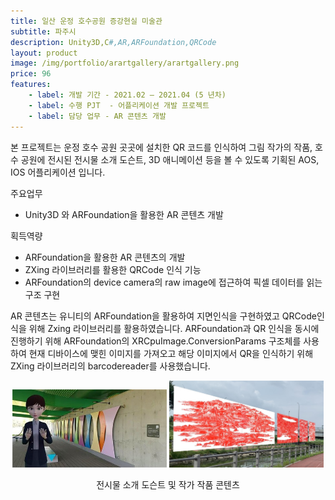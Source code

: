 ```yaml
---
title: 일산 운정 호수공원 증강현실 미술관
subtitle: 파주시
description: Unity3D,C#,AR,ARFoundation,QRCode
layout: product
image: /img/portfolio/arartgallery/arartgallery.png
price: 96
features:
    - label: 개발 기간 - 2021.02 – 2021.04 (5 년차)
    - label: 수행 PJT  - 어플리케이션 개발 프로젝트    
    - label: 담당 업무 - AR 콘텐츠 개발  
---
```


본 프로젝트는 운정 호수 공원 곳곳에 설치한 QR 코드를 인식하여 그림 작가의 작품,  호수 공원에 전시된 전시물 소개 도슨트, 3D 애니메이션 등을 볼 수 있도록 기획된 AOS, IOS 어플리케이션 입니다.  


주요업무  
- Unity3D 와 ARFoundation을 활용한 AR 콘텐츠 개발  
  
획득역량  
- ARFoundation을 활용한 AR 콘텐츠의 개발    
- ZXing 라이브러리를 활용한 QRCode 인식 기능  
- ARFoundation의 device camera의 raw image에 접근하여 픽셀 데이터를 읽는 구조 구현

AR 콘텐츠는 유니티의 ARFoundation을 활용하여 지면인식을 구현하였고 QRCode인식을 위해 Zxing 라이브러리를 활용하였습니다. ARFoundation과 QR 인식을 동시에 진행하기 위해 ARFoundation의 XRCpuImage.ConversionParams
구조체를 사용하여 현재 디바이스에 맺힌 이미지를 가져오고 해당 이미지에서 QR을 인식하기 위해 ZXing 라이브러리의 barcodereader를 사용했습니다.  

<p align="center">
<img src="/img/portfolio/arartgallery/arartgallery01.jpg" width="49%">
<img src="/img/portfolio/arartgallery/arartgallery02.jpg" width="49%">
<figcaption align="center">전시물 소개 도슨트 및 작가 작품 콘텐츠</figcaption>
</p>
<br/>
 


